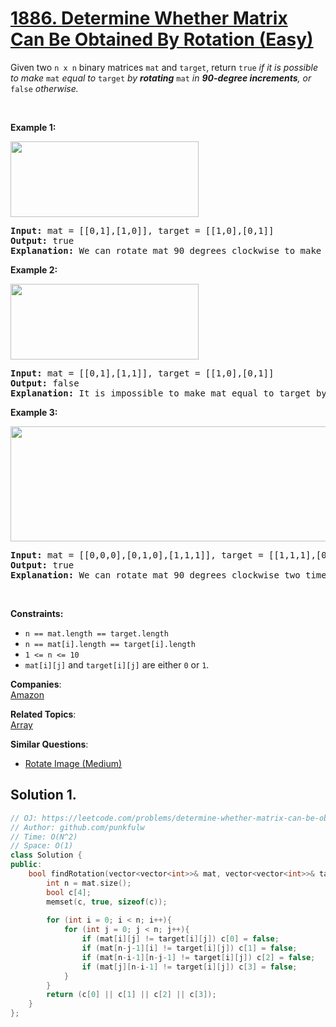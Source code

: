 # [1886. Determine Whether Matrix Can Be Obtained By Rotation (Easy)](https://leetcode.com/problems/determine-whether-matrix-can-be-obtained-by-rotation/)

<p>Given two <code>n x n</code> binary matrices <code>mat</code> and <code>target</code>, return <code>true</code><em> if it is possible to make </em><code>mat</code><em> equal to </em><code>target</code><em> by <strong>rotating</strong> </em><code>mat</code><em> in <strong>90-degree increments</strong>, or </em><code>false</code><em> otherwise.</em></p>

<p>&nbsp;</p>
<p><strong>Example 1:</strong></p>
<img alt="" src="https://assets.leetcode.com/uploads/2021/05/20/grid3.png" style="width: 301px; height: 121px;">
<pre><strong>Input:</strong> mat = [[0,1],[1,0]], target = [[1,0],[0,1]]
<strong>Output:</strong> true
<strong>Explanation: </strong>We can rotate mat 90 degrees clockwise to make mat equal target.
</pre>

<p><strong>Example 2:</strong></p>
<img alt="" src="https://assets.leetcode.com/uploads/2021/05/20/grid4.png" style="width: 301px; height: 121px;">
<pre><strong>Input:</strong> mat = [[0,1],[1,1]], target = [[1,0],[0,1]]
<strong>Output:</strong> false
<strong>Explanation:</strong> It is impossible to make mat equal to target by rotating mat.
</pre>

<p><strong>Example 3:</strong></p>
<img alt="" src="https://assets.leetcode.com/uploads/2021/05/26/grid4.png" style="width: 661px; height: 184px;">
<pre><strong>Input:</strong> mat = [[0,0,0],[0,1,0],[1,1,1]], target = [[1,1,1],[0,1,0],[0,0,0]]
<strong>Output:</strong> true
<strong>Explanation: </strong>We can rotate mat 90 degrees clockwise two times to make mat equal target.
</pre>

<p>&nbsp;</p>
<p><strong>Constraints:</strong></p>

<ul>
	<li><code>n == mat.length == target.length</code></li>
	<li><code>n == mat[i].length == target[i].length</code></li>
	<li><code>1 &lt;= n &lt;= 10</code></li>
	<li><code>mat[i][j]</code> and <code>target[i][j]</code> are either <code>0</code> or <code>1</code>.</li>
</ul>


**Companies**:  
[Amazon](https://leetcode.com/company/amazon)

**Related Topics**:  
[Array](https://leetcode.com/tag/array/)

**Similar Questions**:
* [Rotate Image (Medium)](https://leetcode.com/problems/rotate-image/)

## Solution 1.

```cpp
// OJ: https://leetcode.com/problems/determine-whether-matrix-can-be-obtained-by-rotation/
// Author: github.com/punkfulw
// Time: O(N^2)
// Space: O(1)
class Solution {
public:
    bool findRotation(vector<vector<int>>& mat, vector<vector<int>>& target) {
        int n = mat.size();
        bool c[4];
        memset(c, true, sizeof(c));
        
        for (int i = 0; i < n; i++){
            for (int j = 0; j < n; j++){
                if (mat[i][j] != target[i][j]) c[0] = false;
                if (mat[n-j-1][i] != target[i][j]) c[1] = false;
                if (mat[n-i-1][n-j-1] != target[i][j]) c[2] = false;
                if (mat[j][n-i-1] != target[i][j]) c[3] = false;
            }
        }
        return (c[0] || c[1] || c[2] || c[3]);
    }
};
```
